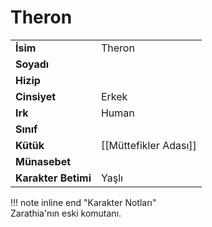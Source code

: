 # Theron   
  
  
|  |  |  
|---|---|  
| **İsim** | Theron |  
| **Soyadı** |  |  
| **Hizip** |  |  
| **Cinsiyet** | Erkek |  
| **Irk** | Human |  
| **Sınıf** |  |  
| **Kütük** | [[Müttefikler Adası]] |  
| **Münasebet** |  |  
| **Karakter Betimi** | Yaşlı |  
  
  
!!! note inline end "Karakter Notları"  
	Zarathia'nın eski komutanı.  
  